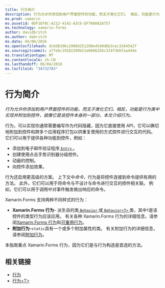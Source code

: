 ```yaml
---
title: 行为简介
description: 行为允许你添加到用户界面控件的功能，而无子类化它们。 相反，功能是行为类中实现并附加到控件，就像它是该控件本身的一部分。 本文介绍行为。
ms.prod: xamarin
ms.assetid: 0DF1EF8C-A212-4142-A3C6-DF760A82A757
ms.technology: xamarin-forms
author: davidbritch
ms.author: dabritch
ms.date: 04/06/2016
ms.openlocfilehash: dc6d8396c2908d251290e4540dbb3cec3344542f
ms.sourcegitcommit: a7febc19102209b21e0696256c324f366faa444e
ms.translationtype: MT
ms.contentlocale: zh-CN
ms.lasthandoff: 06/04/2018
ms.locfileid: "34732783"
---
```

# <a name="introduction-to-behaviors"></a>行为简介

_行为允许你添加到用户界面控件的功能，而无子类化它们。相反，功能是行为类中实现并附加到控件，就像它是该控件本身的一部分。本文介绍行为。_

行为，可以实现你通常需要编写作为代码隐藏，因为它直接使用 API，它可以确切地附加到控件和跨多个应用程序打包以供重复使用的方式控件进行交互的代码。 它们可以用于提供各种功能到控件，例如：

- 添加到电子邮件验证程序[ `Entry` ](https://developer.xamarin.com/api/type/Xamarin.Forms.Entry/)。
- 创建使用点击手势识别器分级控件。
- 动画的控制。
- 向控件添加效果。

行为还启用更高级的方案。 上下文中*命令*，行为是将控件连接到命令提供有用的方法。 此外，它们可以用于将命令与不设计与命令进行交互的控件相关联。 例如，它们可以用于调用中对事件触发做出响应的命令。

Xamarin.Forms 支持两种不同样式的行为：

- **Xamarin.Forms 行为**– 派生自的类[ `Behavior` ](https://developer.xamarin.com/api/type/Xamarin.Forms.Behavior/)或[ `Behavior<T>` ](https://developer.xamarin.com/api/type/Xamarin.Forms.Behavior%3CT%3E/)类，其中`T`是该控件的类型行为应该应用。 有关各种 Xamarin.Forms 行为的详细信息，请参阅[Xamarin.Forms 行为](~/xamarin-forms/app-fundamentals/behaviors/creating.md)和[可重用行为](~/xamarin-forms/app-fundamentals/behaviors/reusable/index.md)。
- **附加行为**–`static`具有一个或多个附加属性的类。 有关附加行为的详细信息，请参阅[附加行为](~/xamarin-forms/app-fundamentals/behaviors/attached.md)。

本指南重点 Xamarin.Forms 行为，因为它们是与行为构造是首选的方法。



## <a name="related-links"></a>相关链接

- [行为](https://developer.xamarin.com/api/type/Xamarin.Forms.Behavior/)
- [行为&lt;T&gt;](https://developer.xamarin.com/api/type/Xamarin.Forms.Behavior%3CT%3E/)
